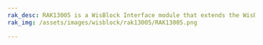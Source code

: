 ```yaml
---
rak_desc: RAK13005 is a WisBlock Interface module that extends the WisBlock system with a LIN module. It is designed for in-vehicle networks using data transmission rates up to 20 kBaud.
rak_img: /assets/images/wisblock/rak13005/RAK13005.png

---
```


<rk-redirect to="/Product-Categories/WisBlock/RAK13005/Overview/" />